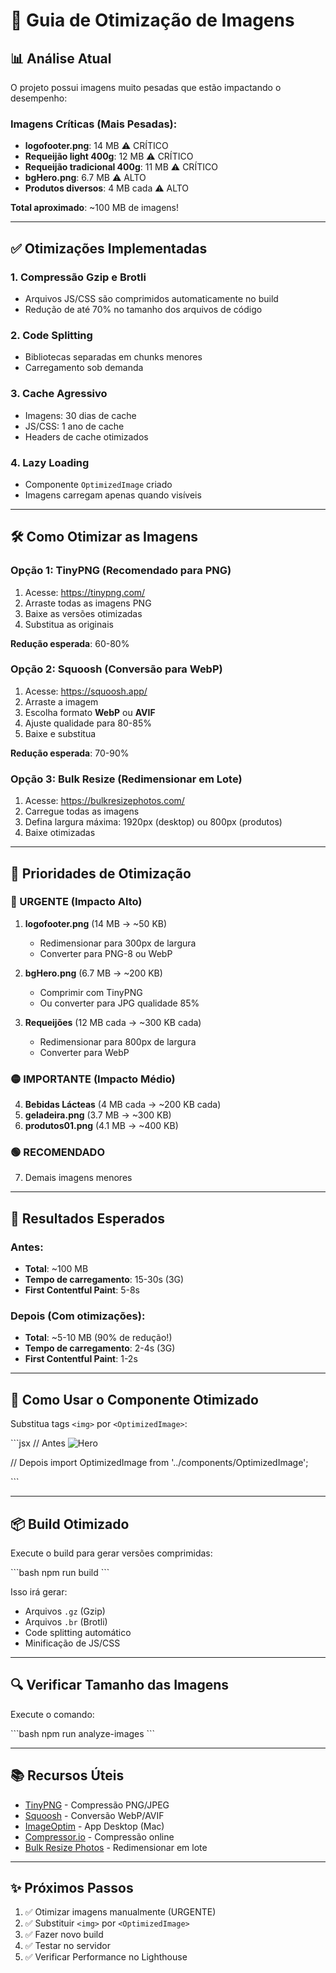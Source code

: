 # 🚀 Guia de Otimização de Imagens

## 📊 Análise Atual

O projeto possui imagens muito pesadas que estão impactando o desempenho:

### Imagens Críticas (Mais Pesadas):
- **logofooter.png**: 14 MB ⚠️ CRÍTICO
- **Requeijão light 400g**: 12 MB ⚠️ CRÍTICO
- **Requeijão tradicional 400g**: 11 MB ⚠️ CRÍTICO
- **bgHero.png**: 6.7 MB ⚠️ ALTO
- **Produtos diversos**: 4 MB cada ⚠️ ALTO

**Total aproximado**: ~100 MB de imagens!

---

## ✅ Otimizações Implementadas

### 1. Compressão Gzip e Brotli
- Arquivos JS/CSS são comprimidos automaticamente no build
- Redução de até 70% no tamanho dos arquivos de código

### 2. Code Splitting
- Bibliotecas separadas em chunks menores
- Carregamento sob demanda

### 3. Cache Agressivo
- Imagens: 30 dias de cache
- JS/CSS: 1 ano de cache
- Headers de cache otimizados

### 4. Lazy Loading
- Componente `OptimizedImage` criado
- Imagens carregam apenas quando visíveis

---

## 🛠️ Como Otimizar as Imagens

### Opção 1: TinyPNG (Recomendado para PNG)
1. Acesse: https://tinypng.com/
2. Arraste todas as imagens PNG
3. Baixe as versões otimizadas
4. Substitua as originais

**Redução esperada**: 60-80%

### Opção 2: Squoosh (Conversão para WebP)
1. Acesse: https://squoosh.app/
2. Arraste a imagem
3. Escolha formato **WebP** ou **AVIF**
4. Ajuste qualidade para 80-85%
5. Baixe e substitua

**Redução esperada**: 70-90%

### Opção 3: Bulk Resize (Redimensionar em Lote)
1. Acesse: https://bulkresizephotos.com/
2. Carregue todas as imagens
3. Defina largura máxima: 1920px (desktop) ou 800px (produtos)
4. Baixe otimizadas

---

## 📝 Prioridades de Otimização

### 🔴 URGENTE (Impacto Alto)
1. **logofooter.png** (14 MB → ~50 KB)
   - Redimensionar para 300px de largura
   - Converter para PNG-8 ou WebP

2. **bgHero.png** (6.7 MB → ~200 KB)
   - Comprimir com TinyPNG
   - Ou converter para JPG qualidade 85%

3. **Requeijões** (12 MB cada → ~300 KB cada)
   - Redimensionar para 800px de largura
   - Converter para WebP

### 🟡 IMPORTANTE (Impacto Médio)
4. **Bebidas Lácteas** (4 MB cada → ~200 KB cada)
5. **geladeira.png** (3.7 MB → ~300 KB)
6. **produtos01.png** (4.1 MB → ~400 KB)

### 🟢 RECOMENDADO
7. Demais imagens menores

---

## 🎯 Resultados Esperados

### Antes:
- **Total**: ~100 MB
- **Tempo de carregamento**: 15-30s (3G)
- **First Contentful Paint**: 5-8s

### Depois (Com otimizações):
- **Total**: ~5-10 MB (90% de redução!)
- **Tempo de carregamento**: 2-4s (3G)
- **First Contentful Paint**: 1-2s

---

## 🚀 Como Usar o Componente Otimizado

Substitua tags `<img>` por `<OptimizedImage>`:

\`\`\`jsx
// Antes
<img src="/assets/home/bgHero.png" alt="Hero" />

// Depois
import OptimizedImage from '../components/OptimizedImage';

<OptimizedImage 
  src="/assets/home/bgHero.png" 
  alt="Hero"
  loading="lazy"
  className="w-full h-auto"
/>
\`\`\`

---

## 📦 Build Otimizado

Execute o build para gerar versões comprimidas:

\`\`\`bash
npm run build
\`\`\`

Isso irá gerar:
- Arquivos `.gz` (Gzip)
- Arquivos `.br` (Brotli)
- Code splitting automático
- Minificação de JS/CSS

---

## 🔍 Verificar Tamanho das Imagens

Execute o comando:

\`\`\`bash
npm run analyze-images
\`\`\`

---

## 📚 Recursos Úteis

- [TinyPNG](https://tinypng.com/) - Compressão PNG/JPEG
- [Squoosh](https://squoosh.app/) - Conversão WebP/AVIF
- [ImageOptim](https://imageoptim.com/) - App Desktop (Mac)
- [Compressor.io](https://compressor.io/) - Compressão online
- [Bulk Resize Photos](https://bulkresizephotos.com/) - Redimensionar em lote

---

## ✨ Próximos Passos

1. ✅ Otimizar imagens manualmente (URGENTE)
2. ✅ Substituir `<img>` por `<OptimizedImage>`
3. ✅ Fazer novo build
4. ✅ Testar no servidor
5. ✅ Verificar Performance no Lighthouse
